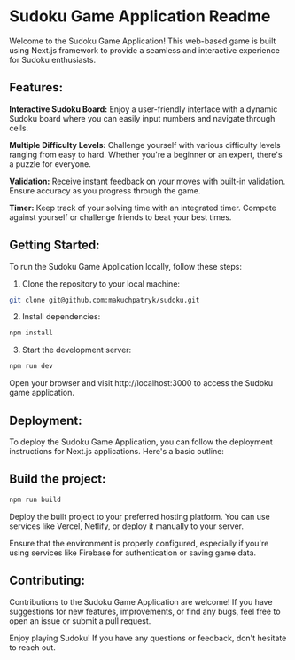 # Sudoku Game Application Readme

Welcome to the Sudoku Game Application! This web-based game is built using Next.js framework to provide a seamless and interactive experience for Sudoku enthusiasts.

## Features:

**Interactive Sudoku Board:** Enjoy a user-friendly interface with a dynamic Sudoku board where you can easily input numbers and navigate through cells.

**Multiple Difficulty Levels:** Challenge yourself with various difficulty levels ranging from easy to hard. Whether you're a beginner or an expert, there's a puzzle for everyone.

**Validation:** Receive instant feedback on your moves with built-in validation. Ensure accuracy as you progress through the game.

**Timer:** Keep track of your solving time with an integrated timer. Compete against yourself or challenge friends to beat your best times.

## Getting Started:

To run the Sudoku Game Application locally, follow these steps:

1. Clone the repository to your local machine:

```bash
git clone git@github.com:makuchpatryk/sudoku.git
```

2. Install dependencies:

```bash
npm install
```

3. Start the development server:

```bash
npm run dev
```

Open your browser and visit http://localhost:3000 to access the Sudoku game application.

## Deployment:

To deploy the Sudoku Game Application, you can follow the deployment instructions for Next.js applications. Here's a basic outline:

## Build the project:

```bash
npm run build
```

Deploy the built project to your preferred hosting platform. You can use services like Vercel, Netlify, or deploy it manually to your server.

Ensure that the environment is properly configured, especially if you're using services like Firebase for authentication or saving game data.

## Contributing:

Contributions to the Sudoku Game Application are welcome! If you have suggestions for new features, improvements, or find any bugs, feel free to open an issue or submit a pull request.

Enjoy playing Sudoku! If you have any questions or feedback, don't hesitate to reach out.
